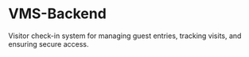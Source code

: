 # VMS-Backend
Visitor check-in system for managing guest entries, tracking visits, and ensuring secure access.
